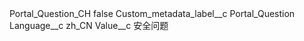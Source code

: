 <?xml version="1.0" encoding="UTF-8"?>
<CustomMetadata xmlns="http://soap.sforce.com/2006/04/metadata" xmlns:xsi="http://www.w3.org/2001/XMLSchema-instance" xmlns:xsd="http://www.w3.org/2001/XMLSchema">
    <label>Portal_Question_CH</label>
    <protected>false</protected>
    <values>
        <field>Custom_metadata_label__c</field>
        <value xsi:type="xsd:string">Portal_Question</value>
    </values>
    <values>
        <field>Language__c</field>
        <value xsi:type="xsd:string">zh_CN</value>
    </values>
    <values>
        <field>Value__c</field>
        <value xsi:type="xsd:string">安全问题</value>
    </values>
</CustomMetadata>
